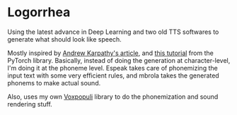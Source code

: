 # Logorrhea

Using the latest advance in Deep Learning and two old TTS softwares to generate what should look like speech.

Mostly inspired by [Andrew Karpathy's article](http://karpathy.github.io/2015/05/21/rnn-effectiveness/), and [this tutorial](https://github.com/spro/practical-pytorch/blob/master/char-rnn-generation/char-rnn-generation.ipynb) from the PyTorch library.
Basically, instead of doing the generation at character-level, I'm doing it at the phoneme level.
Espeak takes care of phonemizing the input text with some very efficient rules, and mbrola takes the generated phonems to make actual sound. 

Also, uses my own [Voxpopuli](https://github.com/hadware/voxpopuli) library to do the phonemization and sound rendering stuff.